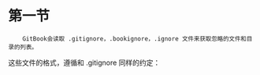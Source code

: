 # 第一节

        GitBook会读取 .gitignore，.bookignore，.ignore 文件来获取忽略的文件和目录的列表。

这些文件的格式，遵循和 .gitignore 同样的约定：